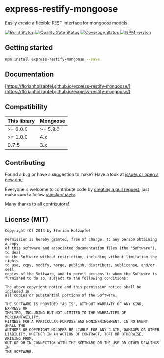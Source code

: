 # express-restify-mongoose

Easily create a flexible REST interface for mongoose models.

[![Build Status](https://github.com/florianholzapfel/express-restify-mongoose/actions/workflows/node.js.yml/badge.svg)](https://github.com/florianholzapfel/express-restify-mongoose/actions/workflows/node.js.yml)
[](https://sonarcloud.io/project/overview?id=florianholzapfel_express-restify-mongoose)
[![Quality Gate Status](https://sonarcloud.io/api/project_badges/measure?project=florianholzapfel_express-restify-mongoose&metric=alert_status)](https://sonarcloud.io/summary/new_code?id=florianholzapfel_express-restify-mongoose)
[![Coverage Status](https://coveralls.io/repos/florianholzapfel/express-restify-mongoose/badge.svg?branch=master&service=github)](https://coveralls.io/github/florianholzapfel/express-restify-mongoose?branch=master)
[![NPM version](https://badge.fury.io/js/express-restify-mongoose.png)](http://badge.fury.io/js/express-restify-mongoose)

## Getting started

```sh
npm install express-restify-mongoose --save
```

## Documentation

[https://florianholzapfel.github.io/express-restify-mongoose/](https://florianholzapfel.github.io/express-restify-mongoose/)

## Compatibility

| This library | Mongoose |
| ------------ | -------- |
| >= 6.0.0     | >= 5.8.0 |
| >= 1.0.0     | 4.x      |
| 0.7.5        | 3.x      |

## Contributing

Found a bug or have a suggestion to make? Have a took at [issues or open a new one](https://github.com/florianholzapfel/express-restify-mongoose/issues).

Everyone is welcome to contribute code by [creating a pull request](https://github.com/florianholzapfel/express-restify-mongoose/pulls), just make sure to follow [standard style](https://github.com/feross/standard).

Many thanks to all [contributors](https://github.com/florianholzapfel/express-restify-mongoose/graphs/contributors)!

## License (MIT)

```
Copyright (C) 2013 by Florian Holzapfel

Permission is hereby granted, free of charge, to any person obtaining a copy
of this software and associated documentation files (the "Software"), to deal
in the Software without restriction, including without limitation the rights
to use, copy, modify, merge, publish, distribute, sublicense, and/or sell
copies of the Software, and to permit persons to whom the Software is
furnished to do so, subject to the following conditions:

The above copyright notice and this permission notice shall be included in
all copies or substantial portions of the Software.

THE SOFTWARE IS PROVIDED "AS IS", WITHOUT WARRANTY OF ANY KIND, EXPRESS OR
IMPLIED, INCLUDING BUT NOT LIMITED TO THE WARRANTIES OF MERCHANTABILITY,
FITNESS FOR A PARTICULAR PURPOSE AND NONINFRINGEMENT. IN NO EVENT SHALL THE
AUTHORS OR COPYRIGHT HOLDERS BE LIABLE FOR ANY CLAIM, DAMAGES OR OTHER
LIABILITY, WHETHER IN AN ACTION OF CONTRACT, TORT OR OTHERWISE, ARISING FROM,
OUT OF OR IN CONNECTION WITH THE SOFTWARE OR THE USE OR OTHER DEALINGS IN
THE SOFTWARE.
```
